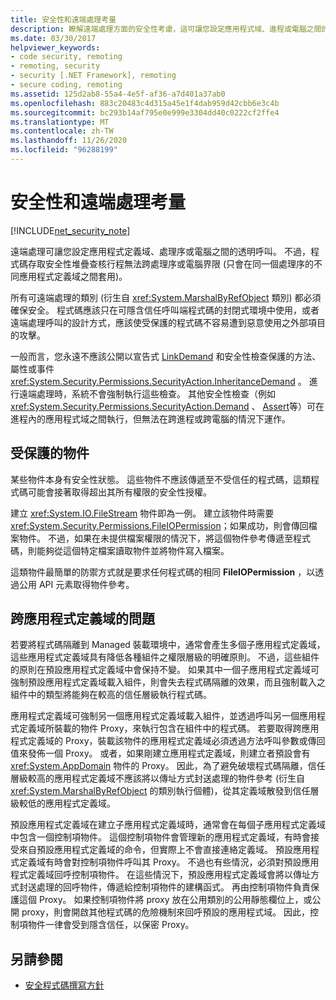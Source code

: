 ```yaml
---
title: 安全性和遠端處理考量
description: 瞭解遠端處理方面的安全性考慮，這可讓您設定應用程式域、進程或電腦之間的透明呼叫。
ms.date: 03/30/2017
helpviewer_keywords:
- code security, remoting
- remoting, security
- security [.NET Framework], remoting
- secure coding, remoting
ms.assetid: 125d2ab8-55a4-4e5f-af36-a7d401a37ab0
ms.openlocfilehash: 883c20483c4d315a45e1f4dab959d42cbb6e3c4b
ms.sourcegitcommit: bc293b14af795e0e999e3304dd40c0222cf2ffe4
ms.translationtype: MT
ms.contentlocale: zh-TW
ms.lasthandoff: 11/26/2020
ms.locfileid: "96288199"
---
```

# <a name="security-and-remoting-considerations"></a>安全性和遠端處理考量

[!INCLUDE[net_security_note](../../../includes/net-security-note-md.md)]

遠端處理可讓您設定應用程式定義域、處理序或電腦之間的透明呼叫。 不過，程式碼存取安全性堆疊查核行程無法跨處理序或電腦界限 (只會在同一個處理序的不同應用程式定義域之間套用)。  
  
 所有可遠端處理的類別 (衍生自 <xref:System.MarshalByRefObject> 類別) 都必須確保安全。 程式碼應該只在可隱含信任呼叫端程式碼的封閉式環境中使用，或者遠端處理呼叫的設計方式，應該使受保護的程式碼不容易遭到惡意使用之外部項目的攻擊。  
  
 一般而言，您永遠不應該公開以宣告式 [LinkDemand](link-demands.md) 和安全性檢查保護的方法、屬性或事件 <xref:System.Security.Permissions.SecurityAction.InheritanceDemand> 。 進行遠端處理時，系統不會強制執行這些檢查。 其他安全性檢查（例如 <xref:System.Security.Permissions.SecurityAction.Demand> 、 [Assert](using-the-assert-method.md)等）可在進程內的應用程式域之間執行，但無法在跨進程或跨電腦的情況下運作。  
  
## <a name="protected-objects"></a>受保護的物件  

 某些物件本身有安全性狀態。 這些物件不應該傳遞至不受信任的程式碼，這類程式碼可能會接著取得超出其所有權限的安全性授權。  
  
 建立 <xref:System.IO.FileStream> 物件即為一例。 建立該物件時需要 <xref:System.Security.Permissions.FileIOPermission>；如果成功，則會傳回檔案物件。 不過，如果在未提供檔案權限的情況下，將這個物件參考傳遞至程式碼，則能夠從這個特定檔案讀取物件並將物件寫入檔案。  
  
 這類物件最簡單的防禦方式就是要求任何程式碼的相同 **FileIOPermission** ，以透過公用 API 元素取得物件參考。  
  
## <a name="application-domain-crossing-issues"></a>跨應用程式定義域的問題  

 若要將程式碼隔離到 Managed 裝載環境中，通常會產生多個子應用程式定義域，這些應用程式定義域具有降低各種組件之權限層級的明確原則。 不過，這些組件的原則在預設應用程式定義域中會保持不變。 如果其中一個子應用程式定義域可強制預設應用程式定義域載入組件，則會失去程式碼隔離的效果，而且強制載入之組件中的類型將能夠在較高的信任層級執行程式碼。  
  
 應用程式定義域可強制另一個應用程式定義域載入組件，並透過呼叫另一個應用程式定義域所裝載的物件 Proxy，來執行包含在組件中的程式碼。 若要取得跨應用程式定義域的 Proxy，裝載該物件的應用程式定義域必須透過方法呼叫參數或傳回值來發佈一個 Proxy。 或者，如果剛建立應用程式定義域，則建立者預設會有 <xref:System.AppDomain> 物件的 Proxy。 因此，為了避免破壞程式碼隔離，信任層級較高的應用程式定義域不應該將以傳址方式封送處理的物件參考 (衍生自 <xref:System.MarshalByRefObject> 的類別執行個體)，從其定義域散發到信任層級較低的應用程式定義域。  
  
 預設應用程式定義域在建立子應用程式定義域時，通常會在每個子應用程式定義域中包含一個控制項物件。 這個控制項物件會管理新的應用程式定義域，有時會接受來自預設應用程式定義域的命令，但實際上不會直接連絡定義域。 預設應用程式定義域有時會對控制項物件呼叫其 Proxy。 不過也有些情況，必須對預設應用程式定義域回呼控制項物件。 在這些情況下，預設應用程式定義域會將以傳址方式封送處理的回呼物件，傳遞給控制項物件的建構函式。 再由控制項物件負責保護這個 Proxy。 如果控制項物件將 proxy 放在公用類別的公用靜態欄位上，或公開 proxy，則會開啟其他程式碼的危險機制來回呼預設的應用程式域。 因此，控制項物件一律會受到隱含信任，以保密 Proxy。  
  
## <a name="see-also"></a>另請參閱

- [安全程式碼撰寫方針](../../standard/security/secure-coding-guidelines.md)
